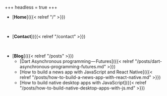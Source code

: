 +++
headless = true
+++

- [**Home**]({{< relref "/" >}})

<br>

- [**Contact**]({{< relref "/contact" >}})

<br>

- [**Blog**]({{< relref "/posts" >}})
  - [Dart Asynchronous programming — Futures]({{< relref "/posts/dart-asynchronous-programming-futures.md" >}})
  - [How to build a news app with JavaScript and React Native]({{< relref "/posts/how-to-build-a-news-app-with-react-native.md" >}})
  - [How to build native desktop apps with JavaScript]({{< relref "/posts/how-to-build-native-desktop-apps-with-js.md" >}})
